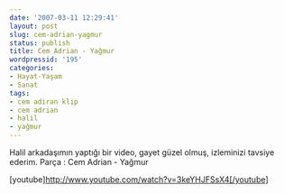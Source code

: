 ```yaml
---
date: '2007-03-11 12:29:41'
layout: post
slug: cem-adrian-yagmur
status: publish
title: Cem Adrian - Yağmur
wordpressid: '195'
categories:
- Hayat-Yaşam
- Sanat
tags:
- cem adiran klip
- cem adrian
- halil
- yağmur
---
```


Halil arkadaşımın yaptığı bir video, gayet güzel olmuş, izleminizi tavsiye ederim. Parça : Cem Adrian - Yağmur

[youtube]http://www.youtube.com/watch?v=3keYHJFSsX4[/youtube] 
